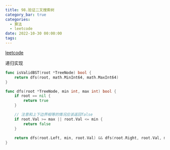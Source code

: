 ```yaml
---
title: 98.验证二叉搜索树
category_bar: true
categories:
  - 算法
  - leetcode
date: 2022-10-30 00:00:00
tags:
---
```


[leetcode](https://leetcode.cn/problems/validate-binary-search-tree/submissions/)

递归实现
<!-- more -->
```Go
func isValidBST(root *TreeNode) bool {
	return dfs(root, math.MinInt64, math.MaxInt64)
}

func dfs(root *TreeNode, min int, max int) bool {
	if root == nil {
		return true
	}

	// 注意和上下边界相等的情况应该返回false
	if root.Val >= max || root.Val <= min {
		return false
	}
	
	return dfs(root.Left, min, root.Val) && dfs(root.Right, root.Val, max)
}
```
